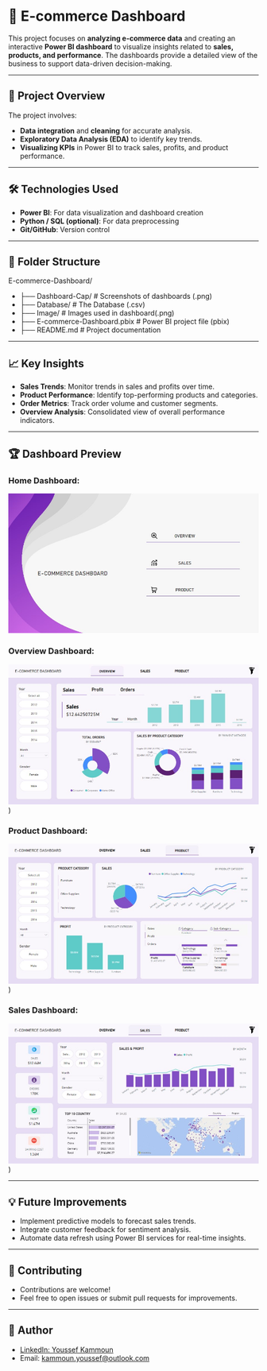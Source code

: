 # 🛒 E-commerce Dashboard  

This project focuses on **analyzing e-commerce data** and creating an interactive **Power BI dashboard** to visualize insights related to **sales, products, and performance**. The dashboards provide a detailed view of the business to support data-driven decision-making.

---

## 🚀 Project Overview

The project involves:  
- **Data integration** and **cleaning** for accurate analysis.  
- **Exploratory Data Analysis (EDA)** to identify key trends.  
- **Visualizing KPIs** in Power BI to track sales, profits, and product performance.

---

## 🛠️ Technologies Used

- **Power BI**: For data visualization and dashboard creation  
- **Python / SQL (optional)**: For data preprocessing  
- **Git/GitHub**: Version control  

---

## 📂 Folder Structure

E-commerce-Dashboard/

- ├── Dashboard-Cap/               # Screenshots of dashboards (.png)
- ├── Database/                    # The Database (.csv)
- ├── Image/                       # Images used in dashboard(.png)
- ├── E-commerce-Dashboard.pbix    # Power BI project file (pbix)
- ├── README.md                    # Project documentation 

---

## 📈 Key Insights

- **Sales Trends**: Monitor trends in sales and profits over time.  
- **Product Performance**: Identify top-performing products and categories.  
- **Order Metrics**: Track order volume and customer segments.  
- **Overview Analysis**: Consolidated view of overall performance indicators.

---

## 🏆 Dashboard Preview

### Home Dashboard:
![image](https://github.com/YoussefKamm/E-Commerce-Dashboard/blob/main/Dashboard-Cap/Home.jpg)

### Overview Dashboard:
![image](https://github.com/YoussefKamm/E-Commerce-Dashboard/blob/main/Dashboard-Cap/Overview.jpg))  

### Product Dashboard:
![image](https://github.com/YoussefKamm/E-Commerce-Dashboard/blob/main/Dashboard-Cap/Product.jpg))  

### Sales Dashboard:
![image](https://github.com/YoussefKamm/E-Commerce-Dashboard/blob/main/Dashboard-Cap/Sales.jpg))  

---

## 💡 Future Improvements

- Implement predictive models to forecast sales trends.  
- Integrate customer feedback for sentiment analysis.  
- Automate data refresh using Power BI services for real-time insights.

---

## 🤝 Contributing

- Contributions are welcome!  
- Feel free to open issues or submit pull requests for improvements.

---

## 👤 Author

- [LinkedIn: Youssef Kammoun](https://www.linkedin.com/in/youssef-kammoun)  
- Email: [kammoun.youssef@outlook.com](mailto:kammoun.youssef@outlook.com)
